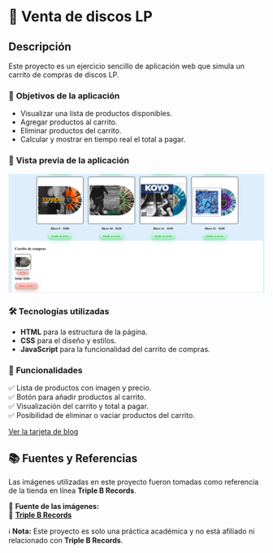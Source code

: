 # 🛒 Venta de discos LP

## Descripción  
Este proyecto es un ejercicio sencillo de aplicación web que simula un carrito de compras de discos LP.  

### 🎯 **Objetivos de la aplicación**
- Visualizar una lista de productos disponibles.
- Agregar productos al carrito.
- Eliminar productos del carrito.
- Calcular y mostrar en tiempo real el total a pagar.

### 📸 **Vista previa de la aplicación**  
![Venta de discos LP](Imagenes/bloglp.png)

### 🛠 **Tecnologías utilizadas**
- **HTML** para la estructura de la página.
- **CSS** para el diseño y estilos.
- **JavaScript** para la funcionalidad del carrito de compras.

### 📌 **Funcionalidades**
✅ Lista de productos con imagen y precio.  
✅ Botón para añadir productos al carrito.  
✅ Visualización del carrito y total a pagar.  
✅ Posibilidad de eliminar o vaciar productos del carrito.  

[Ver la tarjeta de blog]()

## 📚 Fuentes y Referencias  
Las imágenes utilizadas en este proyecto fueron tomadas como referencia de la tienda en línea **Triple B Records**.  

📌 **Fuente de las imágenes:**  
🔗 **[Triple B Records](https://triplebrecords.net/)**  

ℹ️ **Nota:** Este proyecto es solo una práctica académica y no está afiliado ni relacionado con **Triple B Records**.  


